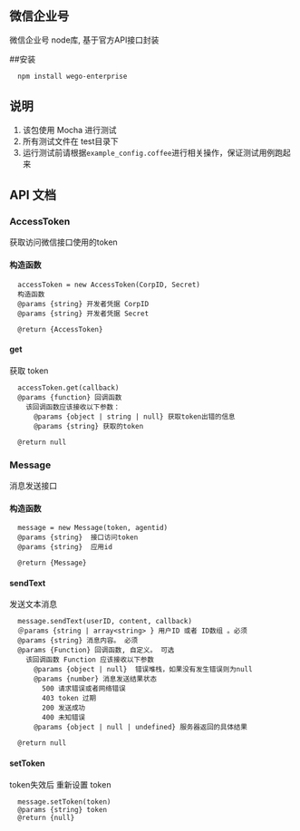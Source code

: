 微信企业号
----------------
  微信企业号 node库, 基于官方API接口封装
  
##安装

```
  npm install wego-enterprise
```


## 说明
 1. 该包使用 Mocha 进行测试
 2. 所有测试文件在 test目录下
 3. 运行测试前请根据```example_config.coffee```进行相关操作，保证测试用例跑起来
 
 
## API 文档

### AccessToken

  获取访问微信接口使用的token
  
#### 构造函数

```
  accessToken = new AccessToken(CorpID, Secret)
  构造函数
  @params {string} 开发者凭据 CorpID
  @params {string} 开发者凭据 Secret
  
  @return {AccessToken}
```

#### get

  获取 token
  
```
  accessToken.get(callback)
  @params {function} 回调函数
    该回调函数应该接收以下参数：
      @params {object | string | null} 获取token出错的信息
      @params {string} 获取的token

  @return null
```

### Message

  消息发送接口
  
#### 构造函数

```
  message = new Message(token, agentid)
  @params {string}  接口访问token
  @params {string}  应用id
  
  @return {Message}
```

#### sendText

  发送文本消息
  
```
  message.sendText(userID, content, callback)
  ＠params {string | array<string> } 用户ID 或者 ID数组 。必须
  @params {string} 消息内容。 必须
  @params {Function} 回调函数, 自定义。 可选
    该回调函数 Function 应该接收以下参数
      @params {object | null}  错误堆栈，如果没有发生错误则为null
      @params {number} 消息发送结果状态
        500 请求错误或者网络错误
        403 token 过期
        200 发送成功
        400 未知错误
      @params {object | null | undefined} 服务器返回的具体结果
  
  @return null
```

#### setToken

  token失效后 重新设置 token
  
```
  message.setToken(token)
  @params {string} token
  @return {null}
```